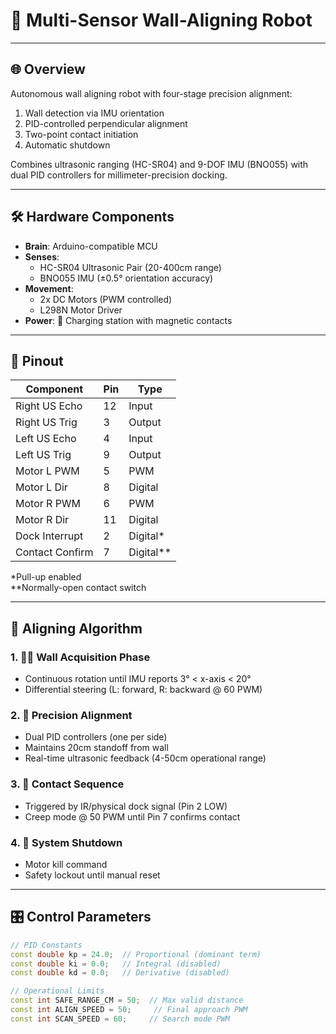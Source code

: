 # 🤖 Multi-Sensor Wall-Aligning Robot

---

## 🌐 Overview  
Autonomous wall aligning robot with four-stage precision alignment:  
1. Wall detection via IMU orientation  
2. PID-controlled perpendicular alignment  
3. Two-point contact initiation  
4. Automatic shutdown  

Combines ultrasonic ranging (HC-SR04) and 9-DOF IMU (BNO055) with dual PID controllers for millimeter-precision docking.

---

## 🛠️ Hardware Components  
- **Brain**: Arduino-compatible MCU  
- **Senses**:  
  - HC-SR04 Ultrasonic Pair (20-400cm range)  
  - BNO055 IMU (±0.5° orientation accuracy)  
- **Movement**:  
  - 2x DC Motors (PWM controlled)  
  - L298N Motor Driver  
- **Power**: 🔋 Charging station with magnetic contacts  

---

## 🔌 Pinout  
| Component               | Pin  | Type        |  
|-------------------------|------|-------------|  
| Right US Echo          | 12   | Input       |  
| Right US Trig          | 3    | Output      |  
| Left US Echo           | 4    | Input       |  
| Left US Trig           | 9    | Output      |  
| Motor L PWM            | 5    | PWM         |  
| Motor L Dir            | 8    | Digital     |  
| Motor R PWM            | 6    | PWM         |  
| Motor R Dir            | 11   | Digital     |  
| Dock Interrupt         | 2    | Digital*    |  
| Contact Confirm        | 7    | Digital**   |  

*Pull-up enabled  
**Normally-open contact switch  

---

## 🧠 Aligning Algorithm  
### 1. 🕵️‍♂️ Wall Acquisition Phase  
- Continuous rotation until IMU reports 3° < x-axis < 20°  
- Differential steering (L: forward, R: backward @ 60 PWM)  

### 2. 📐 Precision Alignment  
- Dual PID controllers (one per side)  
- Maintains 20cm standoff from wall  
- Real-time ultrasonic feedback (4-50cm operational range)  

### 3. 🤝 Contact Sequence  
- Triggered by IR/physical dock signal (Pin 2 LOW)  
- Creep mode @ 50 PWM until Pin 7 confirms contact  

### 4. 🛑 System Shutdown  
- Motor kill command  
- Safety lockout until manual reset  

---

## 🎛️ Control Parameters  
```cpp
// PID Constants
const double kp = 24.0;  // Proportional (dominant term)
const double ki = 0.0;   // Integral (disabled)  
const double kd = 0.0;   // Derivative (disabled)

// Operational Limits
const int SAFE_RANGE_CM = 50;  // Max valid distance
const int ALIGN_SPEED = 50;     // Final approach PWM
const int SCAN_SPEED = 60;     // Search mode PWM
